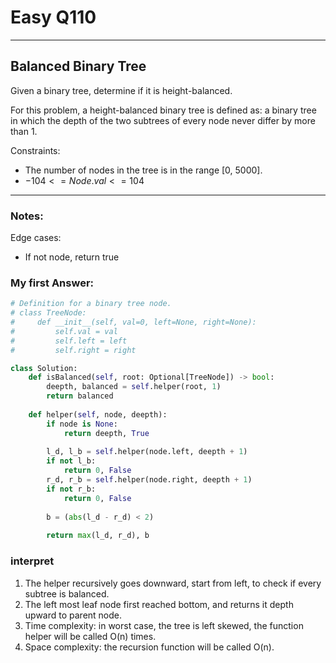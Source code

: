 # Easy Q110
------------------------------
## Balanced Binary Tree
Given a binary tree, determine if it is height-balanced.

For this problem, a height-balanced binary tree is defined as: a binary tree in which the depth of the two subtrees of every node never differ by more than 1.

Constraints:
* The number of nodes in the tree is in the range [0, 5000].
* $-104 <= Node.val <= 104$
------------------------------
### Notes:
Edge cases:
* If not node, return true


### My first Answer:
```python
# Definition for a binary tree node.
# class TreeNode:
#     def __init__(self, val=0, left=None, right=None):
#         self.val = val
#         self.left = left
#         self.right = right

class Solution:
    def isBalanced(self, root: Optional[TreeNode]) -> bool:
        deepth, balanced = self.helper(root, 1)
        return balanced
    
    def helper(self, node, deepth):
        if node is None:
            return deepth, True
        
        l_d, l_b = self.helper(node.left, deepth + 1)
        if not l_b:
            return 0, False
        r_d, r_b = self.helper(node.right, deepth + 1)
        if not r_b:
            return 0, False
        
        b = (abs(l_d - r_d) < 2)
        
        return max(l_d, r_d), b
```
### interpret
1. The helper recursively goes downward, start from left, to check if every subtree is balanced.
2. The left most leaf node first reached bottom, and returns it depth upward to parent node.
3. Time complexity: in worst case, the tree is left skewed, the function helper will be called O(n) times.
4. Space complexity: the recursion function will be called O(n).








